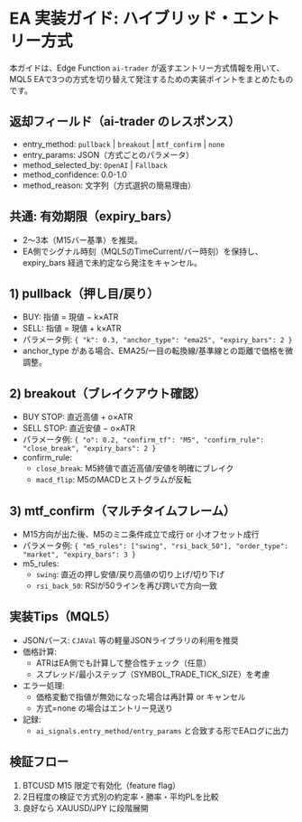 # EA 実装ガイド: ハイブリッド・エントリー方式

本ガイドは、Edge Function `ai-trader` が返すエントリー方式情報を用いて、MQL5 EAで3つの方式を切り替えて発注するための実装ポイントをまとめたものです。

## 返却フィールド（ai-trader のレスポンス）
- entry_method: `pullback` | `breakout` | `mtf_confirm` | `none`
- entry_params: JSON（方式ごとのパラメータ）
- method_selected_by: `OpenAI` | `Fallback`
- method_confidence: 0.0-1.0
- method_reason: 文字列（方式選択の簡易理由）

## 共通: 有効期限（expiry_bars）
- 2～3本（M15バー基準）を推奨。
- EA側でシグナル時刻（MQL5のTimeCurrent/バー時刻）を保持し、expiry_bars 経過で未約定なら発注をキャンセル。

## 1) pullback（押し目/戻り）
- BUY: 指値 = 現値 − k×ATR
- SELL: 指値 = 現値 + k×ATR
- パラメータ例: `{ "k": 0.3, "anchor_type": "ema25", "expiry_bars": 2 }`
- anchor_type がある場合、EMA25/一目の転換線/基準線との距離で価格を微調整。

## 2) breakout（ブレイクアウト確認）
- BUY STOP: 直近高値 + o×ATR
- SELL STOP: 直近安値 − o×ATR
- パラメータ例: `{ "o": 0.2, "confirm_tf": "M5", "confirm_rule": "close_break", "expiry_bars": 2 }`
- confirm_rule:
  - `close_break`: M5終値で直近高値/安値を明確にブレイク
  - `macd_flip`: M5のMACDヒストグラムが反転

## 3) mtf_confirm（マルチタイムフレーム）
- M15方向が出た後、M5のミニ条件成立で成行 or 小オフセット成行
- パラメータ例: `{ "m5_rules": ["swing", "rsi_back_50"], "order_type": "market", "expiry_bars": 3 }`
- m5_rules:
  - `swing`: 直近の押し安値/戻り高値の切り上げ/切り下げ
  - `rsi_back_50`: RSIが50ラインを再び跨いで方向一致

## 実装Tips（MQL5）
- JSONパース: `CJAVal` 等の軽量JSONライブラリの利用を推奨
- 価格計算:
  - ATRはEA側でも計算して整合性チェック（任意）
  - スプレッド/最小ステップ（SYMBOL_TRADE_TICK_SIZE）を考慮
- エラー処理:
  - 価格変動で指値が無効になった場合は再計算 or キャンセル
  - 方式=none の場合はエントリー見送り
- 記録:
  - `ai_signals.entry_method/entry_params` と合致する形でEAログに出力

## 検証フロー
1. BTCUSD M15 限定で有効化（feature flag）
2. 2日程度の検証で方式別の約定率・勝率・平均PLを比較
3. 良好なら XAUUSD/JPY に段階展開

